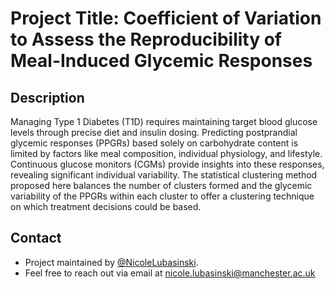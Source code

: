 # Project Title: Coefficient of Variation to Assess the Reproducibility of Meal-Induced Glycemic Responses

## Description 

Managing Type 1 Diabetes (T1D) requires maintaining target blood glucose levels through precise diet and insulin dosing. Predicting postprandial glycemic responses (PPGRs) based solely on carbohydrate content is limited by factors like meal composition, individual physiology, and lifestyle. Continuous glucose monitors (CGMs) provide insights into these responses, revealing significant individual variability. The statistical clustering method proposed here balances the number of clusters formed and the glycemic variability of the PPGRs within each cluster to offer a clustering technique on which treatment decisions could be based.

## Contact
- Project maintained by [@NicoleLubasinski](https://github.com/NicoleLubasinski).
- Feel free to reach out via email at nicole.lubasinski@manchester.ac.uk
